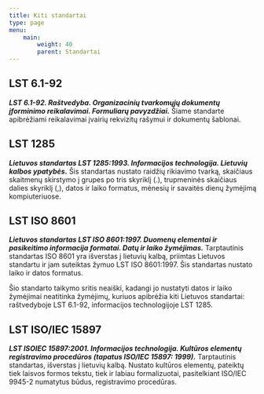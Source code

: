 ```yaml
---
title: Kiti standartai
type: page
menu:
    main:
        weight: 40
        parent: Standartai
---
```


LST 6.1-92
----------

_**LST 6.1-92. Raštvedyba. Organizacinių tvarkomųjų dokumentų įforminimo reikalavimai. Formuliarų pavyzdžiai.**_ Šiame
standarte apibrėžiami reikalavimai įvairių rekvizitų rašymui ir dokumentų šablonai.

LST 1285
--------

_**Lietuvos standartas LST 1285:1993. Informacijos technologija. Lietuvių kalbos ypatybės.**_ Šis standartas nustato
raidžių rikiavimo tvarką, skaičiaus skaitmenų skirstymo į grupes po tris skyriklį (.), trupmeninės skaičiaus dalies
skyriklį (,), datos ir laiko formatus, mėnesių ir savaitės dienų žymėjimą kompiuteriuose.

LST ISO 8601
------------

_**Lietuvos standartas LST ISO 8601:1997. Duomenų elementai ir pasikeitimo informacija formatai. Datų ir laiko
žymėjimas.**_ Tarptautinis standartas ISO 8601 yra išverstas į lietuvių kalbą, priimtas Lietuvos standartu ir jam
suteiktas žymuo LST ISO 8601:1997. Šis standartas nustato laiko ir datos formatus.

Šio standarto taikymo sritis neaiški, kadangi jo nustatyti datos ir laiko žymėjimai neatitinka žymėjimų, kuriuos
apibrėžia kiti Lietuvos standartai: raštvedyboje LST 6.1-92, informacijos technologijoje LST 1285.

LST ISO/IEC 15897
-----------------

_**LST ISOIEC 15897:2001. Informacijos technologija. Kultūros elementų registravimo procedūros (tapatus ISO/IEC 15897:
1999).**_ Tarptautinis standartas, išverstas į lietuvių kalbą. Nustato kultūros elementų, pateiktų tiek laisvos formos
tekstu, tiek ir labiau formalizuotai, pasitelkiant ISO/IEC 9945-2 numatytus būdus, registravimo procedūras.
